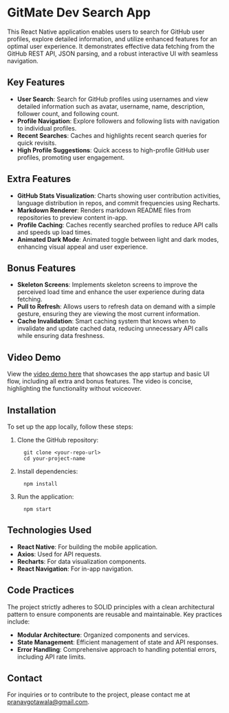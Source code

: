 # GitMate Dev Search App

This React Native application enables users to search for GitHub user profiles, explore detailed information, and utilize enhanced features for an optimal user experience. It demonstrates effective data fetching from the GitHub REST API, JSON parsing, and a robust interactive UI with seamless navigation.

## Key Features

- **User Search**: Search for GitHub profiles using usernames and view detailed information such as avatar, username, name, description, follower count, and following count.
- **Profile Navigation**: Explore followers and following lists with navigation to individual profiles.
- **Recent Searches**: Caches and highlights recent search queries for quick revisits.
- **High Profile Suggestions**: Quick access to high-profile GitHub user profiles, promoting user engagement.

## Extra Features

- **GitHub Stats Visualization**: Charts showing user contribution activities, language distribution in repos, and commit frequencies using Recharts.
- **Markdown Renderer**: Renders markdown README files from repositories to preview content in-app.
- **Profile Caching**: Caches recently searched profiles to reduce API calls and speeds up load times.
- **Animated Dark Mode**: Animated toggle between light and dark modes, enhancing visual appeal and user experience.

## Bonus Features

- **Skeleton Screens**: Implements skeleton screens to improve the perceived load time and enhance the user experience during data fetching.
- **Pull to Refresh**: Allows users to refresh data on demand with a simple gesture, ensuring they are viewing the most current information.
- **Cache Invalidation**: Smart caching system that knows when to invalidate and update cached data, reducing unnecessary API calls while ensuring data freshness.

## Video Demo

View the [video demo here](<https://drive.google.com/file/d/19Xkc7kB05zrBnH-XiJguymSamBLlnQaA/view?usp=sharing>) that showcases the app startup and basic UI flow, including all extra and bonus features. The video is concise, highlighting the functionality without voiceover.

## Installation

To set up the app locally, follow these steps:

1. Clone the GitHub repository:

         git clone <your-repo-url>
         cd your-project-name

3. Install dependencies:

         npm install

4. Run the application:

         npm start


## Technologies Used

- **React Native**: For building the mobile application.
- **Axios**: Used for API requests.
- **Recharts**: For data visualization components.
- **React Navigation**: For in-app navigation.

## Code Practices

The project strictly adheres to SOLID principles with a clean architectural pattern to ensure components are reusable and maintainable. Key practices include:

- **Modular Architecture**: Organized components and services.
- **State Management**: Efficient management of state and API responses.
- **Error Handling**: Comprehensive approach to handling potential errors, including API rate limits.

## Contact

For inquiries or to contribute to the project, please contact me at [pranavgotawala@gmail.com](mailto:pranavgotawala@gmail.com).


